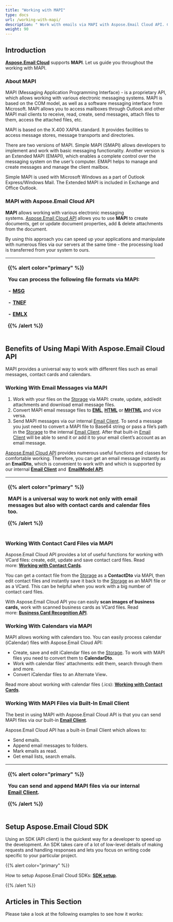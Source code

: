 ```yaml
---
title: "Working with MAPI"
type: docs
url: /working-with-mapi/
description: " Work with emails via MAPI with Aspose.Email Cloud API. Create documents, add attachments to the document, get document properties, etc."
weight: 90
---
```


## **Introduction**
[**Aspose.Email Cloud**](https://products.aspose.cloud/email/family) supports **MAPI**. Let us guide you throughout the working with MAPI.
### **About MAPI**
MAPI (Messaging Application Programming Interface) - is a proprietary API, which allows working with various electronic messaging systems. MAPI is based on the COM model, as well as a software messaging interface from Microsoft. MAPI allows you to access mailboxes through Outlook and other MAPI mail clients to receive, read, create, send messages, attach files to them, access the attached files, etc.

MAPI is based on the X.400 XAPIA standard. It provides facilities to access message stores, message transports and directories.

There are two versions of MAPI. Simple MAPI (SMAPI) allows developers to implement and work with basic messaging functionality. Another version is an Extended MAPI (EMAPI), which enables a complete control over the messaging system on the user’s computer. EMAPI helps to manage and create messages and manage the client mailbox.

Simple MAPI is used with Microsoft Windows as a part of Outlook Express/Windows Mail. The Extended MAPI is included in Exchange and Office Outlook.


### **MAPI with Aspose.Email Cloud API**
**MAPI** allows working with various electronic messaging systems. [Aspose.Email Cloud API](https://products.aspose.cloud/email/family) allows you to use **MAPI** to create documents, get or update document properties, add & delete attachments from the document.

By using this approach you can speed up your applications and manipulate with numerous files via our servers at the same time - the processing load is transferred from your system to ours.

|<p>{{% alert color="primary" %}} </p><p>You can process the following file formats via MAPI:</p><p>- [MSG](https://wiki.fileformat.com/email/msg/)</p><p>- [TNEF](https://wiki.fileformat.com/email/tnef/)</p><p>- [EMLX](https://wiki.fileformat.com/email/emlx/)</p><p>{{% /alert %}}</p>| | |
| :- | :- | :- |

## **Benefits of Using Mapi With Aspose.Email Cloud API**
MAPI provides a universal way to work with different files such as email messages, contact cards and calendars.
### **Working With Email Messages via MAPI**
1. Work with your files on the [Storage](https://dashboard.aspose.cloud/#/storages) via MAPI: create, update, add/edit attachments and download email message files.
1. Convert MAPI email message files to [**EML**](https://wiki.fileformat.com/email/eml/), [**HTML**](https://wiki.fileformat.com/web/html/) or [**MHTML**](https://wiki.fileformat.com/web/mhtml/) and vice versa.
1. Send MAPI messages via our internal [Email Client](/email/email-client/). To send a message you just need to convert a MAPI file to Base64 string or pass a file’s path in the [Storage](https://dashboard.aspose.cloud/#/storages) to the internal [Email Client](/email/email-client/). After that built-in [Email Client](/email/email-client/) will be able to send it or add it to your email client’s account as an email message.

[Aspose.Email Cloud API](https://products.aspose.cloud/email/family) provides numerous useful functions and classes for 
comfortable working. Therefore, you can get an email message instantly as an **EmailDto,** which is convenient to work 
with and which is supported by our internal [**Email Client**](/email/email-client/) and 
[**EmailModel API**](/email/working-with-new-model-api/).

|<p>{{% alert color="primary" %}} </p><p>MAPI is a universal way to work not only with email messages but also with contact cards and calendar files too.</p><p>{{% /alert %}}</p>| | |
| :- | :- | :- |

### **Working With Contact Card Files via MAPI**
Aspose.Email Cloud API provides a lot of useful functions for working with VCard files: create, edit, update and save contact card files. Read more: [**Working with Contact Cards**](/email/working-with-contact-cards/).

You can get a contact file from the [Storage](https://dashboard.aspose.cloud/#/storages) as a **ContactDto** via MAPI, then edit contact files and instantly save it back to the [Storage](https://dashboard.aspose.cloud/#/storages) as an MAPI file or as a VCard. This can be helpful when you work with a big number of contact card files. 

With Aspose.Email Cloud API you can easily **scan images of business cards,** work with scanned business cards as VCard files. Read more: [**Business Card Recognition API**](/email/business-cards-recognition-api/).

### **Working With Calendars via MAPI**
MAPI allows working with calendars too. You can easily process calendar (iCalendar) files with Aspose.Email Cloud API: 

- Create, save and edit iCalendar files on the [Storage](https://dashboard.aspose.cloud/#/storages). To work with MAPI files you need to convert them to **CalendarDto**. 
- Work with calendar files’ attachments: edit them, search through them and more.
- Convert iCalendar files to an Alternate View[](https://github.com/aspose-email-cloud/aspose-email-cloud-dotnet/blob/master/docs/AlternateView.md)**.**

Read more about working with calendar files (.ics): [**Working with Contact Cards**](/email/working-with-contact-cards/).

### **Working With MAPI Files via Built-In Email Client**
The best in using MAPI with Aspose.Email Cloud API is that you can send MAPI files via our built-in [**Email Client**](/email/email-client/). 

Aspose.Email Cloud API has a built-in Email Client which allows to:

- Send emails.
- Append email messages to folders.
- Mark emails as read.
- Get email lists, search emails.

|<p>{{% alert color="primary" %}} </p><p>You can send and append MAPI files via our internal [Email Client](/email/email-client/).</p><p>{{% /alert %}}</p>| | |
| :- | :- | :- |

## **Setup Aspose.Email Cloud SDK**
Using an SDK (API client) is the quickest way for a developer to speed up the development. An SDK takes care of a lot of low-level details of making requests and handling responses and lets you focus on writing code specific to your particular project.

{{% alert color="primary" %}} 

How to setup Aspose.Email Cloud SDKs: [**SDK setup**](/email/sdk-setup/).

{{% /alert %}} 


## **Articles in This Section**
Please take a look at the following examples to see how it works:
